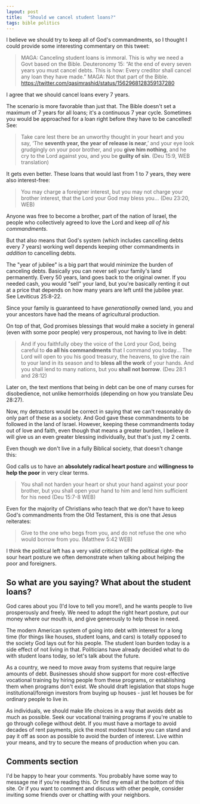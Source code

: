 ```yaml
---
layout: post
title:  "Should we cancel student loans?"
tags: bible politics
---
```

I believe we should try to keep all of God's commandments, so I thought I could provide some interesting commentary on this tweet:

> MAGA: Canceling student loans is immoral. This is why we need a Govt based on the Bible.
> Deuteronomy 15: “At the end of every seven years you must cancel debts. This is how: Every creditor shall cancel any loan they have made.”
> MAGA: Not that part of the Bible.
> https://twitter.com/qasimrashid/status/1562968128359137280

I agree that we should cancel loans every 7 years. 

The scenario is more favorable than just that. The Bible doesn't set a maximum of 7 years for all loans; it's a continuous 7 year cycle. Sometimes you would be approached for a loan right before they have to be cancelled! See:

> Take care lest there be an unworthy thought in your heart and you say, ‘The **seventh year, the year of release is near**,’ and your eye look grudgingly on your poor brother, and you **give him nothing**, and he cry to the Lord against you, and you be **guilty of sin**. (Deu 15:9, WEB translation)

It gets even better. These loans that would last from 1 to 7 years, they were also interest-free:

> You may charge a foreigner interest, but you may not charge your brother interest, that the Lord your God may bless you... (Deu 23:20, WEB)

Anyone was free to become a brother, part of the nation of Israel, the people who collectively agreed to love the Lord and keep _all of his commandments_. 

But that also means that God's system (which includes cancelling debts every 7 years) working well depends keeping other commandments in _addition_ to cancelling debts. 

The "year of jubilee" is a big part that would minimize the burden of canceling debts. Basically you can never sell your family's land permanently. Every 50 years, land goes back to the original owner. If you needed cash, you would "sell" your land, but you're basically renting it out at a price that depends on how many years are left until the jubilee year. See Leviticus 25:8-22.

Since your family is guaranteed to have _generationally_ owned land, you and your ancestors have had the means of agricultural production.

On top of that, God promises blessings that would make a society in general (even with some poor people) very prosperous, not having to live in debt:

> And if you faithfully obey the voice of the Lord your God, being careful to **do all his commandments** that I command you today...
> The Lord will open to you his good treasury, the heavens, to give the rain to your land in its season and to **bless all the work** of your hands. 
> And you shall lend to many nations, but you **shall not borrow**.  (Deu 28:1 and 28:12)

Later on, the text mentions that being in debt can be one of many curses for disobedience, not unlike hemorrhoids (depending on how you translate Deu 28:27).

Now, my detractors would be correct in saying that we can't reasonably do only part of these as a society. And God gave these commandments to be followed in the land of Israel. However, keeping these commandments today out of love and faith, even though that means a greater burden, I believe it will give us an even greater blessing individually, but that's just my 2 cents.

Even though we don't live in a fully Biblical society, that doesn't change this:

God calls us to have an **absolutely radical heart posture** and **willingness to help the poor** in very clear terms.

> You shall not harden your heart or shut your hand against your poor brother, but you shall open your hand to him and lend him sufficient for his need (Deu 15:7-8 WEB)

Even for the majority of Christians who teach that we don't have to keep God's commandments from the Old Testament, this is one that Jesus reiterates:

> Give to the one who begs from you, and do not refuse the one who would borrow from you. (Matthew 5:42 WEB)

I think the political left has a very valid criticism of the political right- the sour heart posture we often demonstrate when talking about helping the poor and foreigners.

## So what are you saying? What about the student loans?

God cares about you (I'd love to tell you more!), and he wants people to live prosperously and freely. We need to adopt the right heart posture, put our money where our mouth is, and give generously to help those in need.

The modern American system of going into debt with interest for a long time (for things like houses, student loans, and cars) is totally opposed to the society God lays out for his people. The student loan burden today is a side effect of not living in that. Politicians have already decided what to do with student loans today, so let's talk about the future.

As a country, we need to move away from systems that require large amounts of debt. Businesses should show support for more cost-effective vocational training by hiring people from these programs, or establishing them when programs don't exist. We should draft legislation that stops huge institutional/foreign investors from buying up houses - just let houses be for ordinary people to live in.

As individuals, we should make life choices in a way that avoids debt as much as possible. Seek our vocational training programs if you're unable to go through college without debt. If you must have a mortage to avoid decades of rent payments, pick the most modest house you can stand and pay it off as soon as possible to avoid the burden of interest. Live within your means, and try to secure the means of production when you can.

## Comments section

I'd be happy to hear your comments. You probably have some way to message me if you're reading this. Or find my email at the bottom of this site. Or if you want to comment and discuss with other people, consider inviting some friends over or chatting with your neighbors.
